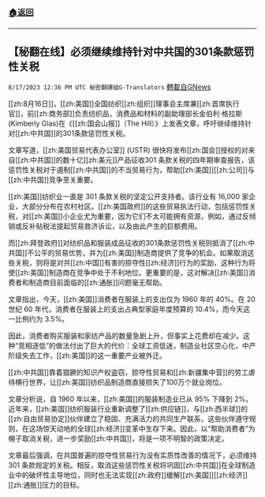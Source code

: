 ###  [:house:返回](README.md)
---


## 【秘翻在线】必须继续维持针对中共国的301条款惩罚性关税
`8/17/2023 12:36 PM UTC 秘密翻譯組G-Translators` [轉載自GNews](https://gnews.org/articles/1562906)

[[zh:8月16日]]，[[zh:美国]]全国纺织[[zh:组织]]理事会主席兼[[zh:首席执行官]]，前[[zh:商务部]]负责纺织品，消费品和材料的副助理部长金伯利·格拉斯 (Kimberly Glas)在《[[zh:国会山报]]（The Hill）》上发表文章，呼吁继续维持针对[[zh:中共国]]的301条款惩罚性关税。

文章写道，[[zh:美国贸易代表办公室]] (USTR) 很快将发布[[zh:国会]]授权的对来自[[zh:中共国]]的数十亿[[zh:美元]]产品征收301 条款关税的四年期审查报告，该惩罚性关税对于遏制[[zh:中共国]]的不当贸易行为，帮助[[zh:美国]][[zh:公司]]与[[zh:中共国]]竞争至关重要。

[[zh:美国]]纺织业一直是 301 条款关税的坚定公开支持者。该行业有 16,000 家企业，大部分分布在农村社区。[[zh:美国政府]]的这些贸易执法行动，包括惩罚性关税，对[[zh:美国]]小企业尤为重要，因为它们不太可能拥有资源，例如，通过反倾销或反补贴税法提起贸易救济诉讼，以及由此产生的巨额费用。

而[[zh:拜登政府]]对纺织品和服装成品征收的301条款惩罚性关税则抵消了[[zh:中共国]]不公平的贸易优势，并为[[zh:美国]]制造商提供了竞争的机会。如果取消这些关税，则将是对共[[zh:中国]]有害的掠夺性[[zh:经济]]行为的奖励，这种行为将使[[zh:美国]]制造商在竞争中处于不利地位。更重要的是，这对解决[[zh:美国]]消费者和制造商目前面临的[[zh:通胀]]问题毫无帮助。

文章指出，今天，[[zh:美国]]消费者在服装上的支出仅为 1960 年的 40%。在 20 世纪 60 年代，消费者在服装上的支出占典型家庭年度预算的 10.4%，而今天这一比例约为 3.5%。

因此，消费者购买服装和家纺产品的数量急剧上升，但事实上花费却在减少。这种“竞相逐低”的做法付出了巨大的代价：全球工资低迷，制造业社区空心化，中产阶级失去工作，[[zh:美国]]的这一重要产业被外迁。

[[zh:中共国]]靠着猖獗的知识产权盗窃，掠夺性贸易和[[zh:新疆集中营]]的劳工虐待横行世界，让[[zh:美国]]纺织品制造商直接损失了100万个就业岗位。

文章分析说，自 1960 年以来，[[zh:美国]]的服装制造业已从 95% 下降到 2%。近年来，[[zh:美国]]纺织服装行业重新调整了[[zh:供应链]]，与[[zh:西半球]]的[[zh:自由贸易协定]]伙伴建立了稳固、充满活力的共同生产联系，这些伙伴遵守规则，在这场惊天动地的全球[[zh:经济]]变革中生存下来。因此，以“帮助消费者”为幌子取消关税，进一步奖励[[zh:中共国]]，将是一项不明智的政策决定。

文章最后强调，在共国普遍的掠夺性贸易行为没有实质性改善的情况下，必须维持 301 条款规定的关税。相反，取消这些惩罚性关税将巩固[[zh:中共国]]在全球制造业中的破坏性主导地位，同时也无法实现[[zh:政府]]缓解[[zh:美国]][[zh:经济]][[zh:通胀]]压力的目标。
